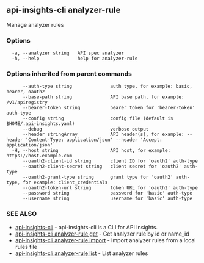 ## api-insights-cli analyzer-rule

Manage analyzer rules

### Options

```
  -a, --analyzer string   API spec analyzer
  -h, --help              help for analyzer-rule
```

### Options inherited from parent commands

```
      --auth-type string              auth type, for example: basic, bearer, oauth2
      --base-path string              API base path, for example: /v1/apiregistry
      --bearer-token string           bearer token for 'bearer-token' auth-type
      --config string                 config file (default is $HOME/.api-insights.yaml)
      --debug                         verbose output
      --header stringArray            API header(s), for example: --header 'Content-Type: application/json' --header 'Accept: application/json'
  -H, --host string                   API host, for example: https://host.example.com
      --oauth2-client-id string       client ID for 'oauth2' auth-type
      --oauth2-client-secret string   client secret for 'oauth2' auth-type
      --oauth2-grant-type string      grant type for 'oauth2' auth-type, for example: client_credentials
      --oauth2-token-url string       token URL for 'oauth2' auth-type
      --password string               password for 'basic' auth-type
      --username string               username for 'basic' auth-type
```

### SEE ALSO

* [api-insights-cli](api-insights-cli.md)	 - api-insights-cli is a CLI for API Insights.
* [api-insights-cli analyzer-rule get](api-insights-cli_analyzer-rule_get.md)	 - Get analyzer rule by id or name_id
* [api-insights-cli analyzer-rule import](api-insights-cli_analyzer-rule_import.md)	 - Import analyzer rules from a local rules file
* [api-insights-cli analyzer-rule list](api-insights-cli_analyzer-rule_list.md)	 - List analyzer rules

